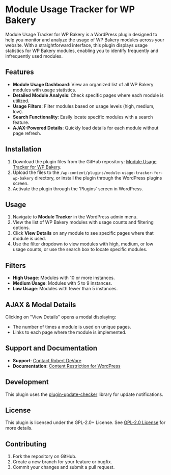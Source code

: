 # Module Usage Tracker for WP Bakery

Module Usage Tracker for WP Bakery is a WordPress plugin designed to help you monitor and analyze the usage of WP Bakery modules across your website. With a straightforward interface, this plugin displays usage statistics for WP Bakery modules, enabling you to identify frequently and infrequently used modules.

## Features

- **Module Usage Dashboard**: View an organized list of all WP Bakery modules with usage statistics.
- **Detailed Module Analysis**: Check specific pages where each module is utilized.
- **Usage Filters**: Filter modules based on usage levels (high, medium, low).
- **Search Functionality**: Easily locate specific modules with a search feature.
- **AJAX-Powered Details**: Quickly load details for each module without page refresh.

## Installation

1. Download the plugin files from the GitHub repository: [Module Usage Tracker for WP Bakery](https://github.com/robertdevore/module-usage-tracker-for-wp-bakery/).
2. Upload the files to the `/wp-content/plugins/module-usage-tracker-for-wp-bakery` directory, or install the plugin through the WordPress plugins screen.
3. Activate the plugin through the 'Plugins' screen in WordPress.

## Usage

1. Navigate to **Module Tracker** in the WordPress admin menu.
2. View the list of WP Bakery modules with usage counts and filtering options.
3. Click **View Details** on any module to see specific pages where that module is used.
4. Use the filter dropdown to view modules with high, medium, or low usage counts, or use the search box to locate specific modules.

## Filters

- **High Usage**: Modules with 10 or more instances.
- **Medium Usage**: Modules with 5 to 9 instances.
- **Low Usage**: Modules with fewer than 5 instances.

## AJAX & Modal Details

Clicking on "View Details" opens a modal displaying:

- The number of times a module is used on unique pages.
- Links to each page where the module is implemented.

## Support and Documentation

- **Support**: [Contact Robert DeVore](https://robertdevore.com/contact/)
- **Documentation**: [Content Restriction for WordPress](https://robertdevore.com/articles/module-usage-tracker-for-wp-bakery/)

## Development

This plugin uses the [plugin-update-checker](https://github.com/YahnisElsts/plugin-update-checker) library for update notifications.

## License

This plugin is licensed under the GPL-2.0+ License. See [GPL-2.0 License](http://www.gnu.org/licenses/gpl-2.0.txt) for more details.

## Contributing

1. Fork the repository on GitHub.
2. Create a new branch for your feature or bugfix.
3. Commit your changes and submit a pull request.
